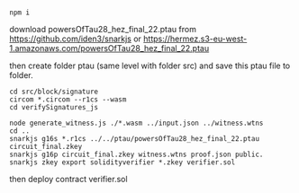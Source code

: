 # 
```
npm i
```

download powersOfTau28_hez_final_22.ptau from https://github.com/iden3/snarkjs or https://hermez.s3-eu-west-1.amazonaws.com/powersOfTau28_hez_final_22.ptau 

then create folder ptau (same level with folder src) and save this ptau file to folder.

```
cd src/block/signature
circom *.circom --r1cs --wasm
cd verifySignatures_js

node generate_witness.js ./*.wasm ../input.json ../witness.wtns
cd ..
snarkjs g16s *.r1cs ../../ptau/powersOfTau28_hez_final_22.ptau  circuit_final.zkey
snarkjs g16p circuit_final.zkey witness.wtns proof.json public.
snarkjs zkey export solidityverifier *.zkey verifier.sol
```
then deploy contract verifier.sol
